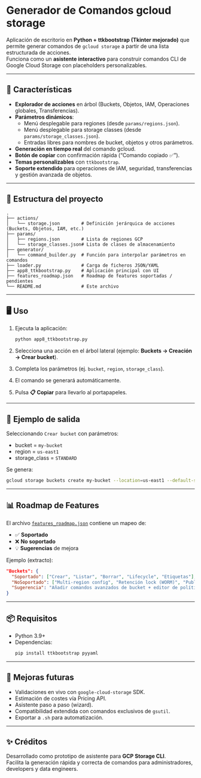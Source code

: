 # Generador de Comandos gcloud storage

Aplicación de escritorio en **Python + ttkbootstrap (Tkinter mejorado)** que permite generar comandos de `gcloud storage` a partir de una lista estructurada de acciones.  
Funciona como un **asistente interactivo** para construir comandos CLI de Google Cloud Storage con placeholders personalizables.

---

## 🚀 Características

- **Explorador de acciones** en árbol (Buckets, Objetos, IAM, Operaciones globales, Transferencias).
- **Parámetros dinámicos**:
  - Menú desplegable para regiones (desde `params/regions.json`).
  - Menú desplegable para storage classes (desde `params/storage_classes.json`).
  - Entradas libres para nombres de bucket, objetos y otros parámetros.
- **Generación en tiempo real** del comando gcloud.
- **Botón de copiar** con confirmación rápida (“Comando copiado ✅”).
- **Temas personalizables** con `ttkbootstrap`.
- **Soporte extendido** para operaciones de IAM, seguridad, transferencias y gestión avanzada de objetos.

---

## 📂 Estructura del proyecto

```
.
├── actions/
│   └── storage.json        # Definición jerárquica de acciones (Buckets, Objetos, IAM, etc.)
├── params/
│   ├── regions.json        # Lista de regiones GCP
│   └── storage_classes.json# Lista de clases de almacenamiento
├── generator/
│   └── command_builder.py  # Función para interpolar parámetros en comandos
├── loader.py               # Carga de ficheros JSON/YAML
├── app8_ttkbootstrap.py    # Aplicación principal con UI
├── features_roadmap.json   # Roadmap de features soportadas / pendientes
└── README.md               # Este archivo
```

---

## 🖥️ Uso

1. Ejecuta la aplicación:
   ```bash
   python app8_ttkbootstrap.py
   ```

2. Selecciona una acción en el árbol lateral (ejemplo: **Buckets → Creación → Crear bucket**).  
3. Completa los parámetros (ej. `bucket`, `region`, `storage_class`).  
4. El comando se generará automáticamente.  
5. Pulsa **📋 Copiar** para llevarlo al portapapeles.

---

## 📌 Ejemplo de salida

Seleccionando `Crear bucket` con parámetros:

- bucket = `my-bucket`
- region = `us-east1`
- storage_class = `STANDARD`

Se genera:

```bash
gcloud storage buckets create my-bucket --location=us-east1 --default-storage-class=STANDARD
```

---

## 📊 Roadmap de Features

El archivo [`features_roadmap.json`](features_roadmap.json) contiene un mapeo de:

- ✅ **Soportado**
- ❌ **No soportado**
- 💡 **Sugerencias** de mejora

Ejemplo (extracto):

```json
"Buckets": {
  "Soportado": ["Crear", "Listar", "Borrar", "Lifecycle", "Etiquetas"],
  "NoSoportado": ["Multi-region config", "Retención lock (WORM)", "Public Access Prevention"],
  "Sugerencia": "Añadir comandos avanzados de bucket + editor de políticas públicas"
}
```

---

## 📦 Requisitos

- Python 3.9+
- Dependencias:
  ```bash
  pip install ttkbootstrap pyyaml
  ```

---

## 🔮 Mejoras futuras

- Validaciones en vivo con `google-cloud-storage` SDK.  
- Estimación de costes vía Pricing API.  
- Asistente paso a paso (wizard).  
- Compatibilidad extendida con comandos exclusivos de `gsutil`.  
- Exportar a `.sh` para automatización.

---

## ✨ Créditos

Desarrollado como prototipo de asistente para **GCP Storage CLI**.  
Facilita la generación rápida y correcta de comandos para administradores, developers y data engineers.
